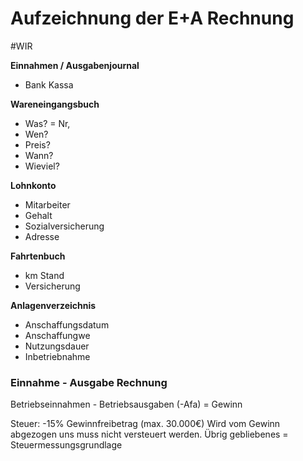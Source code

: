 # Aufzeichnung der E+A Rechnung
#WIR 

**Einnahmen / Ausgabenjournal**
- Bank Kassa

**Wareneingangsbuch**
- Was? = Nr,
- Wen?
- Preis?
- Wann?
- Wieviel?

**Lohnkonto**
- Mitarbeiter
- Gehalt
- Sozialversicherung
- Adresse

**Fahrtenbuch**
- km Stand
- Versicherung

**Anlagenverzeichnis**
- Anschaffungsdatum
- Anschaffungwe
- Nutzungsdauer
- Inbetriebnahme

### Einnahme - Ausgabe Rechnung 

Betriebseinnahmen - Betriebsausgaben (-Afa) = Gewinn

Steuer:
-15% Gewinnfreibetrag (max. 30.000€) Wird vom Gewinn abgezogen uns muss nicht versteuert werden. Übrig gebliebenes = Steuermessungsgrundlage


